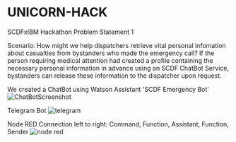 # UNICORN-HACK
SCDFxIBM Hackathon
Problem Statement 1

Scenario:
How might we help dispatchers retrieve vital personal infomation about casualties from bystanders who made the emergency call?
If the person requiring medical attention had created a profile containing the necessary personal information in advance using an SCDF ChatBot Service, bystanders can release these information to the dispatcher upon request.

We created a ChatBot using Watson Assistant 'SCDF Emergency Bot'
![ChatBotScreenshot](https://user-images.githubusercontent.com/66410682/84588399-aca46a00-ae59-11ea-8bf6-f31fb5f5c179.PNG)

Telegram Bot
![telegram](https://user-images.githubusercontent.com/66410682/84588831-1d995100-ae5d-11ea-9369-39068f2ff238.PNG)

Node RED Connection
  left to right: Command, Function, Assistant, Function, Sender
![node red](https://user-images.githubusercontent.com/66410682/84588700-58e75000-ae5c-11ea-8166-920218492a77.PNG)
